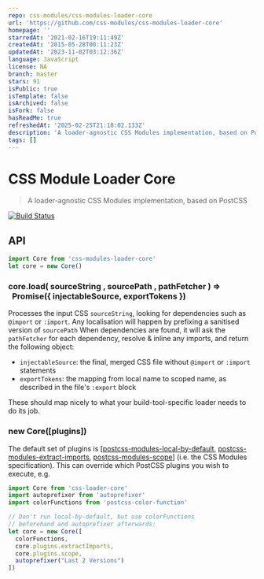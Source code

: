 ```yaml
---
repo: css-modules/css-modules-loader-core
url: 'https://github.com/css-modules/css-modules-loader-core'
homepage: ''
starredAt: '2021-02-16T19:11:49Z'
createdAt: '2015-05-28T00:11:23Z'
updatedAt: '2023-11-02T03:12:36Z'
language: JavaScript
license: NA
branch: master
stars: 91
isPublic: true
isTemplate: false
isArchived: false
isFork: false
hasReadMe: true
refreshedAt: '2025-02-25T21:18:02.133Z'
description: 'A loader-agnostic CSS Modules implementation, based on PostCSS'
tags: []
---
```


# CSS Module Loader Core
> A loader-agnostic CSS Modules implementation, based on PostCSS

[![Build Status](https://travis-ci.org/css-modules/css-modules-loader-core.svg?branch=master)](https://travis-ci.org/css-modules/css-modules-loader-core)

## API

```js
import Core from 'css-modules-loader-core'
let core = new Core()
```

### core.load( sourceString , sourcePath , pathFetcher ) =><br>&nbsp;&nbsp;Promise({ injectableSource, exportTokens })

Processes the input CSS `sourceString`, looking for dependencies such as `@import` or `:import`. Any localisation will happen by prefixing a sanitised version of `sourcePath` When dependencies are found, it will ask the `pathFetcher` for each dependency, resolve & inline any imports, and return the following object:

- `injectableSource`: the final, merged CSS file without `@import` or `:import` statements
- `exportTokens`: the mapping from local name to scoped name, as described in the file's `:export` block

These should map nicely to what your build-tool-specific loader needs to do its job.

### new Core([plugins])

The default set of plugins is [[postcss-modules-local-by-default](https://github.com/css-modules/postcss-modules-local-by-default), [postcss-modules-extract-imports](https://github.com/css-modules/postcss-modules-extract-imports), [postcss-modules-scope](https://github.com/css-modules/postcss-modules-scope)] (i.e. the CSS Modules specification). This can override which PostCSS plugins you wish to execute, e.g.

```js
import Core from 'css-loader-core'
import autoprefixer from 'autoprefixer'
import colorFunctions from 'postcss-color-function'

// Don't run local-by-default, but use colorFunctions 
// beforehand and autoprefixer afterwards:
let core = new Core([
  colorFunctions, 
  core.plugins.extractImports, 
  core.plugins.scope, 
  autoprefixer("Last 2 Versions")
])
```
